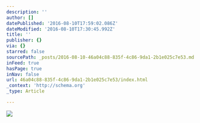 ```yaml
---
description: ''
author: []
datePublished: '2016-08-10T17:59:02.086Z'
dateModified: '2016-08-10T17:30:45.992Z'
title: ''
publisher: {}
via: {}
starred: false
sourcePath: _posts/2016-08-10-46a04c88-835f-4c86-9da1-2b1e025c7e53.md
inFeed: true
hasPage: true
inNav: false
url: 46a04c88-835f-4c86-9da1-2b1e025c7e53/index.html
_context: 'http://schema.org'
_type: Article

---
```

![](https://the-grid-user-content.s3-us-west-2.amazonaws.com/0512aa63-6795-4112-b0ba-da4e6e82810b.jpg)